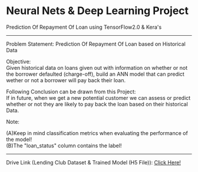 # Neural Nets & Deep Learning Project
Prediction Of Repayment Of Loan using TensorFlow2.0 &amp; Kera's
<hr>
Problem Statement:
Prediction Of Repayment Of Loan based on Historical Data

Objective:<br>
Given historical data on loans given out with information on whether or not the borrower defaulted (charge-off), build an ANN model that can predict wether or not a borrower will pay back their loan. 

Following Conclusion can be drawn from this Project:<br>
If in future, when we get a new potential customer we can assess or predict whether or not they are likely to pay back the loan based on their historical Data.

Note: 

(A)Keep in mind classification metrics when evaluating the performance of the model!<br>
(B)The "loan_status" column contains the label!
<hr>
Drive Link (Lending Club Dataset & Trained Model (H5 File)): <a href="https://drive.google.com/drive/folders/1wsKJjbDsUeerI9vCg7eSJyxtlvRVxu1B?usp=sharing">Click Here!</a>
